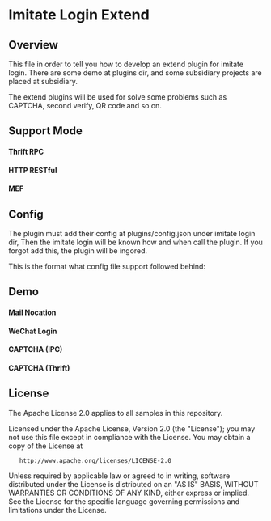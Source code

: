 Imitate Login Extend
============

Overview
-------

This file in order to tell you how to develop an extend plugin for imitate login. There are some demo at plugins dir, and some subsidiary projects are placed at subsidiary.

The extend plugins will be used for solve some problems such as CAPTCHA, second verify, QR code and so on.

Support Mode
-------

#### Thrift RPC 

#### HTTP RESTful

#### MEF


Config
-------
 
The plugin must add their config at plugins/config.json under imitate login dir, Then the imitate login will be known how and when call the plugin. If you forgot add this, the plugin will be ingored.

This is the format what config file support followed behind:



Demo
-------

#### Mail Nocation

#### WeChat Login

#### CAPTCHA (IPC)

#### CAPTCHA (Thrift)

License
-------

The Apache License 2.0 applies to all samples in this repository.

   Licensed under the Apache License, Version 2.0 (the "License");
   you may not use this file except in compliance with the License.
   You may obtain a copy of the License at

       http://www.apache.org/licenses/LICENSE-2.0

   Unless required by applicable law or agreed to in writing, software
   distributed under the License is distributed on an "AS IS" BASIS,
   WITHOUT WARRANTIES OR CONDITIONS OF ANY KIND, either express or implied.
   See the License for the specific language governing permissions and
   limitations under the License.
